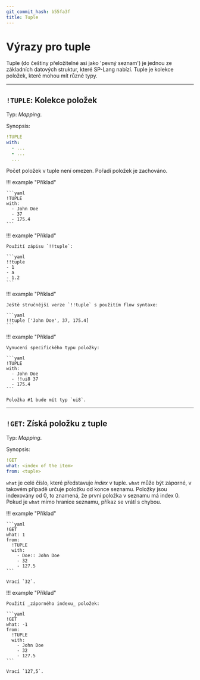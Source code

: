 ```yaml
---
git_commit_hash: b55fa3f
title: Tuple
---
```


# Výrazy pro tuple


Tuple (do češtiny přeložitelné asi jako 'pevný seznam') je jednou ze základních datových struktur, které SP-Lang nabízí.
Tuple je kolekce položek, které mohou mít různé typy.

--- 

## `!TUPLE`: Kolekce položek 

Typ:  _Mapping_.

Synopsis:

```yaml
!TUPLE
with:
  - ...
  - ...
  ...
```

Počet položek v tuple není omezen.
Pořadí položek je zachováno.


!!! example "Příklad"

    ```yaml
    !TUPLE
    with:
      - John Doe
      - 37
      - 175.4
    ```

!!! example "Příklad"

    Použití zápisu `!!tuple`:

    ```yaml
    !!tuple
    - 1
    - a
    - 1.2
    ```

!!! example "Příklad"

    Ještě stručnější verze `!!tuple` s použitím flow syntaxe:

    ```yaml
    !!tuple ['John Doe', 37, 175.4]
    ```

!!! example "Příklad"

    Vynucení specifického typu položky:

    ```yaml
    !TUPLE
    with:
      - John Doe
      - !!ui8 37
      - 175.4
    ```

    Položka #1 bude mít typ `ui8`.


--- 

## `!GET`: Získá položku z tuple 

Typ: _Mapping_.

Synopsis:

```yaml
!GET
what: <index of the item>
from: <tuple>
```

`what` je celé číslo, které představuje _index_ v tuple.
`what` může být záporné, v takovém případě určuje položku od konce seznamu.
Položky jsou indexovány od 0, to znamená, že první položka v seznamu má index 0.
Pokud je `what` mimo hranice seznamu, příkaz se vrátí s chybou.


!!! example "Příklad"

    ```yaml
    !GET
    what: 1
    from:
      !TUPLE
      with:
        - Doe:: John Doe
        - 32
        - 127.5
    ```

    Vrací `32`.

!!! example "Příklad"

    Použití _záporného indexu_ položek:

    ```yaml
    !GET
    what: -1
    from:
      !TUPLE
      with:
        - John Doe
        - 32
        - 127.5
    ```

    Vrací `127,5`.
